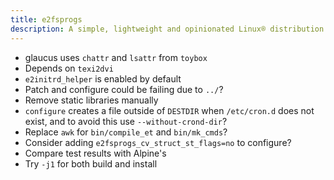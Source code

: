 ```yaml
---
title: e2fsprogs
description: A simple, lightweight and opinionated Linux® distribution based on musl libc and toybox
---
```


- glaucus uses `chattr` and `lsattr` from `toybox`
- Depends on `texi2dvi`
- `e2initrd_helper` is enabled by default
- Patch and configure could be failing due to `../`?
- Remove static libraries manually
- `configure` creates a file outside of `DESTDIR` when `/etc/cron.d` does not exist, and to avoid this use `--without-crond-dir`?
- Replace `awk` for `bin/compile_et` and `bin/mk_cmds`?
- Consider adding `e2fsprogs_cv_struct_st_flags=no` to configure?
- Compare test results with Alpine's
- Try `-j1` for both build and install
